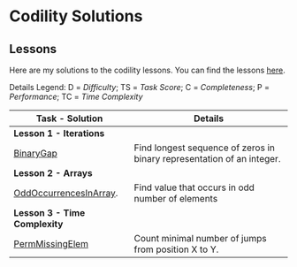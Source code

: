 # Codility Solutions

## Lessons

Here are my solutions to the codility lessons.  You can find the lessons [here](https://app.codility.com/programmers/lessons/1-iterations/).

Details Legend: D = *Difficulty*; TS = *Task Score*; C = *Completeness*; P = *Performance*; TC = *Time Complexity*

| Task - Solution | Details |  
| --------------- | ------- |
| **Lesson 1 - Iterations**| |
|[BinaryGap](https://app.codility.com/programmers/lessons/1-iterations/binary_gap/) | Find longest sequence of zeros in binary representation of an integer.|
| **Lesson 2 - Arrays**| |
| [OddOccurrencesInArray](https://app.codility.com/programmers/lessons/2-arrays/odd_occurrences_in_array/).| Find value that occurs in odd number of elements |
| **Lesson 3 - Time Complexity** | |
|[PermMissingElem](https://app.codility.com/programmers/lessons/3-time_complexity/perm_missing_elem/) | Count minimal number of jumps from position X to Y. |
